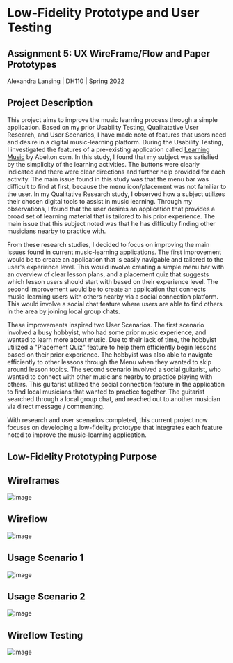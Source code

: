 # Low-Fidelity Prototype and User Testing

## Assignment 5: UX WireFrame/Flow and Paper Prototypes
Alexandra Lansing | DH110 | Spring 2022

## Project Description
This project aims to improve the music learning process through a simple application. Based on my prior Usability Testing, Qualitatative User Research, and User Scenarios, I have made note of features that users need and desire in a digital music-learning platform. During the Usability Testing, I investigated the features of a pre-existing application called [Learning Music](https://learningmusic.ableton.com/) by Abelton.com. In this study, I found that my subject was satisfied by the simplicity of the learning activities. The buttons were clearly indicated and there were clear directions and further help provided for each activity. The main issue found in this study was that the menu bar was difficult to find at first, because the menu icon/placement was not familiar to the user. In my Qualitative Research study, I observed how a subject utilizes their chosen digital tools to assist in music learning. Through my observations, I found that the user desires an application that provides a broad set of learning material that is tailored to his prior experience. The main issue that this subject noted was that he has difficulty finding other musicians nearby to practice with.

From these research studies, I decided to focus on improving the main issues found in current music-learning applications. The first improvement would be to create an application that is easily navigable and tailored to the user's experience level. This would involve creating a simple menu bar with an overview of clear lesson plans, and a placement quiz that suggests which lesson users should start with based on their experience level. The second improvement would be to create an application that connects music-learning users with others nearby via a social connection platform. This would involve a social chat feature where users are able to find others in the area by joining local group chats.

These improvements inspired two User Scenarios. The first scenario involved a busy hobbyist, who had some prior music experience, and wanted to learn more about music. Due to their lack of time, the hobbyist utilized a "Placement Quiz" feature to help them efficiently begin lessons based on their prior experience. The hobbyist was also able to navigate efficiently to other lessons through the Menu when they wanted to skip around lesson topics. The second scenario involved a social guitarist, who wanted to connect with other musicians nearby to practice playing with others. This guitarist utilized the social connection feature in the application to find local musicians that wanted to practice together. The guitarist searched through a local group chat, and reached out to another musician via direct message / commenting.

With research and user scenarios completed, this current project now focuses on developing a low-fidelity prototype that integrates each feature noted to improve the music-learning application.

## Low-Fidelity Prototyping Purpose



## Wireframes
![image](https://user-images.githubusercontent.com/61765607/167270268-b05fe1e3-b961-40c9-a925-2e3086f6dae7.png)

## Wireflow
![image](https://user-images.githubusercontent.com/61765607/167272022-a0334d55-c001-40a7-b69f-48063912e1d1.png)

## Usage Scenario 1
![image](https://user-images.githubusercontent.com/61765607/167271866-d4eb28d2-04a9-408d-bd6d-4b49884e6268.png)

## Usage Scenario 2
![image](https://user-images.githubusercontent.com/61765607/167271846-85051d8a-69a5-48df-a1fe-d2cd210797b1.png)

## Wireflow Testing
![image](https://user-images.githubusercontent.com/61765607/167272747-c74cc71c-a192-4c49-9c37-ff478c3f930e.png)
